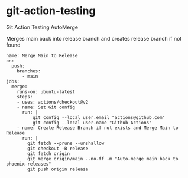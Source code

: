 # git-action-testing
Git Action Testing AutoMerge

Merges main back into release branch and creates release branch if not found

```
name: Merge Main to Release
on:
  push:
    branches:
      - main
jobs:
  merge:
    runs-on: ubuntu-latest
    steps:
    - uses: actions/checkout@v2
    - name: Set Git config
      run: |
          git config --local user.email "actions@github.com"
          git config --local user.name "Github Actions"
    - name: Create Release Branch if not exists and Merge Main to Release
      run: |
        git fetch --prune --unshallow
        git checkout -B release
        git fetch origin
        git merge origin/main --no-ff -m "Auto-merge main back to phoenix-releases"
        git push origin release

```